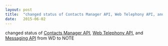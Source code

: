 ```yaml
---
layout: post
title:  "changed status of Contacts Manager API, Web Telephony API, and Messaging API from WD to NOTE"
date:   2015-06-02
---
```


changed status of <a href="http://www.w3.org/TR/contacts-manager-api/">Contacts Manager API</a>, <a href="http://www.w3.org/TR/telephony/">Web Telephony API</a>, and <a href="http://www.w3.org/TR/messaging/">Messaging API</a> from WD to NOTE

